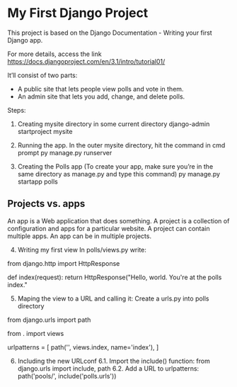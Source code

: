# My First Django Project

This project is based on the Django Documentation - Writing your first Django app.

For more details, access the link https://docs.djangoproject.com/en/3.1/intro/tutorial01/

It’ll consist of two parts:

- A public site that lets people view polls and vote in them.
- An admin site that lets you add, change, and delete polls.

Steps:
1. Creating mysite directory in some current directory
django-admin startproject mysite

2. Running the app. In the outer mysite directory, hit the command in cmd prompt
py manage.py runserver

3. Creating the Polls app (To create your app, make sure you’re in the same directory as manage.py and type this command)
py manage.py startapp polls

## Projects vs. apps
An app is a Web application that does something.
A project is a collection of configuration and apps for a particular website.
A project can contain multiple apps.
An app can be in multiple projects.

4. Writing my first view
In polls/views.py write:

from django.http import HttpResponse

def index(request):
    return HttpResponse("Hello, world. You're at the polls index."

5. Maping the view to a URL and calling it:
Create a urls.py into polls directory

from django.urls import path

from . import views

urlpatterns = [
    path('', views.index, name='index'),
]

6. Including the new URLconf
    6.1. Import the include() function: from django.urls import include, path
    6.2. Add a URL to urlpatterns:  path('pools/', include('polls.urls'))
